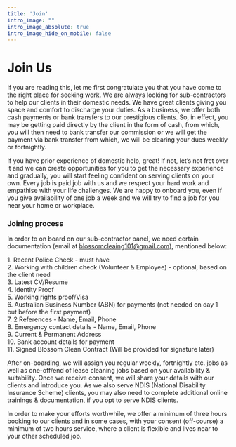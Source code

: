 ```yaml
---
title: 'Join'
intro_image: ""
intro_image_absolute: true
intro_image_hide_on_mobile: false
---
```


# Join Us

If you are reading this, let me first congratulate you that you have come to the right place for seeking work. We are always looking for sub-contractors to help our clients in their domestic needs. We have great clients giving you space and comfort to discharge your duties. As a business, we offer both cash payments or bank transfers to our prestigious clients. So, in effect, you may be getting paid directly by the client in the form of cash, from which, you will then need to bank transfer our commission or we will get the payment via bank transfer from which, we will be clearing your dues weekly or fortnightly.

If you have prior experience of domestic help, great! If not, let’s not fret over it and we can create opportunities for you to get the necessary experience and gradually, you will start feeling confident on serving clients on your own. Every job is paid job with us and we respect your hard work and empathise with your life challenges. We are happy to onboard you, even if you give availability of one job a week and we will try to find a job for you near your home or workplace.

### Joining process
In order to on board on our sub-contractor panel, we need certain documentation (email at blossomcleaing101@gmail.com), mentioned below:
<p>    
1. Recent Police Check - must have<br/>
2. Working with children check (Volunteer & Employee) - optional, based on the client need<br/>
3. Latest CV/Resume<br/>
4. Identity Proof<br/>
5. Working rights proof/Visa<br/>
6. Australian Business Number (ABN) for payments (not needed on day 1 but before the first payment)<br/>
7. 2 References - Name, Email, Phone<br/>
8. Emergency contact details - Name, Email, Phone<br/>
9. Current & Permanent Address<br/>
10. Bank account details for payment<br/>
11. Signed Blossom Clean Contract (Will be provided for signature later)
</p>

After on-boarding, we will assign you regular weekly, fortnightly etc. jobs as well as one-off/end of lease cleaning jobs based on your availability & suitability. Once we receive consent, we will share your details with our clients and introduce you. As we also serve NDIS (National Disability Insurance Scheme) clients, you may also need to complete additional online trainings & documentation, if you opt to serve NDIS clients.

In order to make your efforts worthwhile, we offer a minimum of three hours booking to our clients and in some cases, with your consent (off-course) a minimum of two hours service, where a client is flexible and lives near to your other scheduled job.


